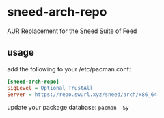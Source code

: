 # sneed-arch-repo

AUR Replacement for the Sneed Suite of Feed

## usage
add the following to your /etc/pacman.conf:
```ini
[sneed-arch-repo]
SigLevel = Optional TrustAll
Server = https://repo.swurl.xyz/sneed/arch/x86_64
```
update your package database: `pacman -Sy`
